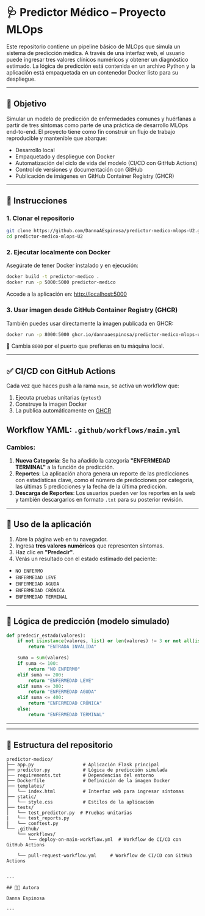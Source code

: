 # 🩺 Predictor Médico – Proyecto MLOps

Este repositorio contiene un pipeline básico de MLOps que simula un sistema de predicción médica. A través de una interfaz web, el usuario puede ingresar tres valores clínicos numéricos y obtener un diagnóstico estimado. La lógica de predicción está contenida en un archivo Python y la aplicación está empaquetada en un contenedor Docker listo para su despliegue.

---

## 📌 Objetivo

Simular un modelo de predicción de enfermedades comunes y huérfanas a partir de tres síntomas como parte de una práctica de desarrollo MLOps end-to-end. El proyecto tiene como fin construir un flujo de trabajo reproducible y mantenible que abarque:

- Desarrollo local  
- Empaquetado y despliegue con Docker  
- Automatización del ciclo de vida del modelo (CI/CD con GitHub Actions)  
- Control de versiones y documentación con GitHub  
- Publicación de imágenes en GitHub Container Registry (GHCR)

---

## 🚀 Instrucciones

### 1. Clonar el repositorio

```bash
git clone https://github.com/DannaAEspinosa/predictor-medico-mlops-U2.git
cd predictor-medico-mlops-U2
```

### 2. Ejecutar localmente con Docker

Asegúrate de tener Docker instalado y en ejecución:

```bash
docker build -t predictor-medico .
docker run -p 5000:5000 predictor-medico
```

Accede a la aplicación en: [http://localhost:5000](http://localhost:5000)

### 3. Usar imagen desde GitHub Container Registry (GHCR)

También puedes usar directamente la imagen publicada en GHCR:

```bash
docker run -p 8000:5000 ghcr.io/dannaaespinosa/predictor-medico-mlops-u2:latest
```

🔁 Cambia `8000` por el puerto que prefieras en tu máquina local.

---

## ✅ CI/CD con GitHub Actions

Cada vez que haces push a la rama `main`, se activa un workflow que:

1. Ejecuta pruebas unitarias (`pytest`)
2. Construye la imagen Docker
3. La publica automáticamente en [GHCR](https://ghcr.io)

Workflow YAML: `.github/workflows/main.yml`
---
### Cambios:

1. **Nueva Categoría**: Se ha añadido la categoría **"ENFERMEDAD TERMINAL"** a la función de predicción.
2. **Reportes**: La aplicación ahora genera un reporte de las predicciones con estadísticas clave, como el número de predicciones por categoría, las últimas 5 predicciones y la fecha de la última predicción.
3. **Descarga de Reportes**: Los usuarios pueden ver los reportes en la web y también descargarlos en formato `.txt` para su posterior revisión.
---

## 🧪 Uso de la aplicación

1. Abre la página web en tu navegador.  
2. Ingresa **tres valores numéricos** que representen síntomas.  
3. Haz clic en **"Predecir"**.  
4. Verás un resultado con el estado estimado del paciente:

- `NO ENFERMO`  
- `ENFERMEDAD LEVE`  
- `ENFERMEDAD AGUDA`  
- `ENFERMEDAD CRÓNICA`
- `ENFERMEDAD TERMINAL`

---

## 🧠 Lógica de predicción (modelo simulado)

```python
def predecir_estado(valores):
    if not isinstance(valores, list) or len(valores) != 3 or not all(isinstance(v, (int, float)) for v in valores):
        return "ENTRADA INVÁLIDA"

    suma = sum(valores)
    if suma <= 100:
        return "NO ENFERMO"
    elif suma <= 200:
        return "ENFERMEDAD LEVE"
    elif suma <= 300:
        return "ENFERMEDAD AGUDA"
    elif suma <= 400:
        return "ENFERMEDAD CRÓNICA"
    else:
        return "ENFERMEDAD TERMINAL"

```

---

---

## 📁 Estructura del repositorio

```plaintext
predictor-medico/
├── app.py                  # Aplicación Flask principal
├── predictor.py            # Lógica de predicción simulada
├── requirements.txt        # Dependencias del entorno
├── Dockerfile              # Definición de la imagen Docker
├── templates/
│   └── index.html          # Interfaz web para ingresar síntomas
├── static/
│   └── style.css           # Estilos de la aplicación
├── tests/
│   └── test_predictor.py  # Pruebas unitarias
|   └── test_reports.py   
|   └── conftest.py   
└── .github/
    └── workflows/ 
        └── deploy-on-main-workflow.yml  # Workflow de CI/CD con GitHub Actions
```
        └── pull-request-workflow.yml     # Workflow de CI/CD con GitHub Actions
```    

---

## 👩‍💻 Autora

Danna Espinosa

---